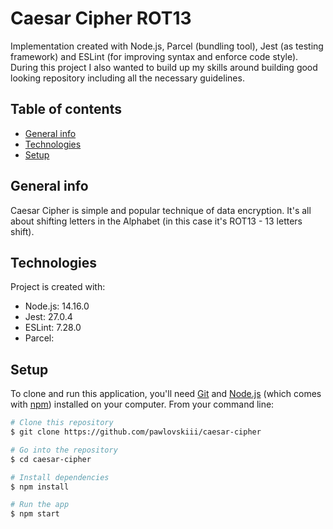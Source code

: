 # Caesar Cipher ROT13 
Implementation created with Node.js, Parcel (bundling tool), Jest (as testing framework) and ESLint (for improving syntax and enforce code style).
During this project I also wanted to build up my skills around building good looking repository including all the necessary guidelines.

## Table of contents
* [General info](#general-info)
* [Technologies](#technologies)
* [Setup](#setup)
## General info 
Caesar Cipher is simple and popular technique of data encryption.
It's all about shifting letters in the Alphabet (in this case it's ROT13 - 13 letters shift).

## Technologies
Project is created with:
* Node.js: 14.16.0
* Jest: 27.0.4
* ESLint: 7.28.0
* Parcel: 
## Setup
To clone and run this application, you'll need [Git](https://git-scm.com) and [Node.js](https://nodejs.org/en/download/) (which comes with [npm](http://npmjs.com)) installed on your computer. From your command line:

```bash
# Clone this repository
$ git clone https://github.com/pawlovskiii/caesar-cipher

# Go into the repository
$ cd caesar-cipher

# Install dependencies
$ npm install 

# Run the app
$ npm start
```
